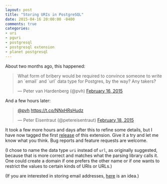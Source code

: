 ```yaml
---
layout: post
title: "Storing URIs in PostgreSQL"
date: 2015-04-16 20:00:00 -0400
comments: true
categories:
- uri
- pguri
- postgresql
- postgresql extension
- planet postgresql
---
```


About two months ago, this happened:

<blockquote class="twitter-tweet" lang="en"><p>What form of bribery would be required to convince someone to write an `email` and `url` data type for Postgres, by the way? Any takers?</p>&mdash; Peter van Hardenberg (@pvh) <a href="https://twitter.com/pvh/status/567395527357001728">February 16, 2015</a></blockquote>
<script async src="//platform.twitter.com/widgets.js" charset="utf-8"></script>

And a few hours later:

<blockquote class="twitter-tweet" data-conversation="none" data-cards="hidden" lang="en"><p><a href="https://twitter.com/pvh">@pvh</a> <a href="https://t.co/NNxHRsHudz">https://t.co/NNxHRsHudz</a></p>&mdash; Peter Eisentraut (@petereisentraut) <a href="https://twitter.com/petereisentraut/status/567902299194073089">February 18, 2015</a></blockquote>
<script async src="//platform.twitter.com/widgets.js" charset="utf-8"></script>

It took a few more hours and days after this to refine some details,
but I have now tagged the first
[release](https://github.com/petere/pguri/releases/tag/1.20150415) of
this extension.  Give it a try and let me know what you think.  Bug
reports and feature requests are welcome.

(I chose to name the data type `uri` instead of `url`, as originally
suggested, because that is more correct and matches what the parsing
library calls it.  One could create a domain if one prefers the other
name or if one wants to restrict the values to certain kinds of URIs
or URLs.)

(If you are interested in storing email addresses,
[here](https://wiki.postgresql.org/wiki/Email_address_parsing) is an
idea.)
